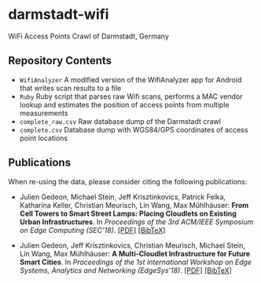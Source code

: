 # darmstadt-wifi
WiFi Access Points Crawl of Darmstadt, Germany


## Repository Contents
* ``WifiAnalyzer`` A modified version of the WifiAnalyzer app for Android that writes scan results to a file
* ``Ruby`` Ruby script that parses raw Wifi scans, performs a MAC vendor lookup and estimates the position of access points from multiple measurements
* ``complete_raw.csv`` Raw database dump of the Darmstadt crawl 
* ``complete.csv`` Database dump with WGS84/GPS coordinates of access point locations


## Publications
When re-using the data, please consider citing the following publications:

* Julien Gedeon, Michael Stein, Jeff Krisztinkovics, Patrick Felka, Katharina Keller, Christian Meurisch, Lin Wang, Max Mühlhäuser: **From Cell Towers to Smart Street Lamps: Placing Cloudlets on Existing Urban Infrastructures**. In *Proceedings of the 3rd ACM/IEEE Symposium on Edge Computing (SEC'18)*. [[PDF]](http://acm-ieee-sec.org/2018/pdfs/SEC2018-5cLAs0rQH8wBym0gnRmRKv/7CSzG7bXu1Mg1fTcDRLjhh/5WnnJJl3Q0USH6Yr8J0i7j.pdf) [[BibTeX]](https://fileserver.tk.informatik.tu-darmstadt.de/JG/bibtex/gedeon2018_sec.bib)

* Julien Gedeon, Jeff Krisztinkovics, Christian Meurisch, Michael Stein, Lin Wang, Max Mühlhäuser: **A Multi-Cloudlet Infrastructure for Future Smart Cities**. In *Proceedings of the 1st International Workshop on Edge Systems, Analytics and Networking (EdgeSys'18)*. [[PDF]](http://linwang.info/docs/edgesys18.pdf) [[BibTeX]](https://fileserver.tk.informatik.tu-darmstadt.de/JG/bibtex/gedeon2018_edgesys.bib)
